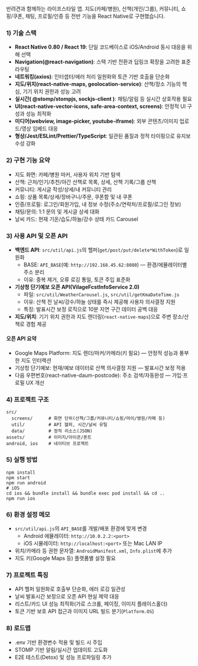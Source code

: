 반려견과 함께하는 라이프스타일 앱. 지도(카페/병원), 산책(개인/그룹), 커뮤니티, 쇼핑/쿠폰, 채팅, 프로필/인증 등 전반 기능을 React Native로 구현했습니다.

### 1) 기술 스택
- **React Native 0.80 / React 19**: 단일 코드베이스로 iOS/Android 동시 대응을 위해 선택
- **Navigation(@react-navigation)**: 스택 기반 전환과 딥링크 확장을 고려한 표준 라우팅
- **네트워킹(axios)**: 인터셉터/에러 처리 일원화와 토큰 기반 호출을 단순화
- **지도/위치(react-native-maps, geolocation-service)**: 산책/장소 기능의 핵심, 기기 위치 권한과 성능 고려
- **실시간( @stomp/stompjs, sockjs-client )**: 채팅/알림 등 실시간 상호작용 필요
- **UI(react-native-vector-icons, safe-area-context, screens)**: 안정적 UI 구성과 성능 최적화
- **미디어(webview, image-picker, youtube-iframe)**: 외부 콘텐츠/이미지 업로드/영상 임베드 대응
- **형상/Jest/ESLint/Prettier/TypeScript**: 일관된 품질과 정적 타이핑으로 유지보수성 강화

### 2) 구현 기능 요약
- 지도 화면: 카페/병원 마커, 사용자 위치 기반 탐색
- 산책: 근처/인기/추천/야간 산책로 목록, 상세, 산책 기록/그룹 산책
- 커뮤니티: 게시글 작성/상세/내 커뮤니티 관리
- 쇼핑: 상품 목록/상세/장바구니/주문, 쿠폰함 및 내 쿠폰
- 인증/프로필: 로그인/회원가입, 내 정보 수정(주소/연락처/프로필/로그인 정보)
- 채팅/문의: 1:1 문의 및 게시글 상세 대화
- 날씨 카드: 현재 기온/습도/하늘/강수 상태 카드 Carousel

### 3) 사용 API 및 오픈 API
- **백엔드 API**: `src/util/api.js`의 헬퍼(`get/post/put/delete*WithToken`)로 일원화
  - BASE: `API_BASE`(예: `http://192.168.45.62:8080`) — 환경/에뮬레이터별 주소 분리
  - 이유: 중복 제거, 오류 로깅 통일, 토큰 주입 표준화
- **기상청 단기예보 오픈 API(VilageFcstInfoService 2.0)**
  - 파일: `src/util/WeatherCarousel.js`, `src/util/getKmaDateTime.js`
  - 이유: 산책 전 날씨/강수/하늘 상태를 즉시 제공해 사용자 의사결정 지원
  - 특징: 발표시간 보정 로직으로 10분 지연 구간 데이터 공백 대응
- **지도/위치**: 기기 위치 권한과 지도 렌더링(`react-native-maps`)으로 주변 장소/산책로 경험 제공

#### 오픈 API 요약
- Google Maps Platform: 지도 렌더/마커/카메라(키 필요) — 안정적 성능과 풍부한 지도 인터랙션
- 기상청 단기예보: 현재/예보 데이터로 산책 의사결정 지원 — 발표시간 보정 적용
- 다음 우편번호(react-native-daum-postcode): 주소 검색/자동완성 — 가입·프로필 UX 개선

### 4) 프로젝트 구조
```
src/
  screens/      # 화면 단위(산책/그룹/커뮤니티/쇼핑/마이/병원/카페 등)
  util/         # API 헬퍼, 시간/날씨 유틸
  data/         # 정적 리소스(JSON)
assets/         # 이미지/아이콘/폰트
android, ios    # 네이티브 프로젝트
```

### 5) 실행 방법
```
npm install
npm start
npm run android
# iOS
cd ios && bundle install && bundle exec pod install && cd ..
npm run ios
```

### 6) 환경 설정 메모
- `src/util/api.js`의 `API_BASE`를 개발/배포 환경에 맞게 변경
  - Android 에뮬레이터: `http://10.0.2.2:<port>`
  - iOS 시뮬레이터: `http://localhost:<port>` 또는 Mac LAN IP
- 위치/카메라 등 권한 문자열: `AndroidManifest.xml`, `Info.plist`에 추가
- 지도 키(Google Maps 등) 플랫폼별 설정 필요

### 7) 프로젝트 특징
- API 헬퍼 일원화로 호출부 단순화, 에러 로깅 일관성
- 날씨 발표시간 보정으로 오픈 API 현실 제약 대응
- 리스트/카드 UI 성능 최적화(가로 스크롤, 페이징, 이미지 플레이스홀더)
- 토큰 기반 보호 API 접근과 이미지 URL 빌드 분기(`Platform.OS`)

### 8) 로드맵
- .env 기반 환경변수 적용 및 빌드 시 주입
- STOMP 기반 알림/실시간 업데이트 고도화
- E2E 테스트(Detox) 및 성능 프로파일링 추가
